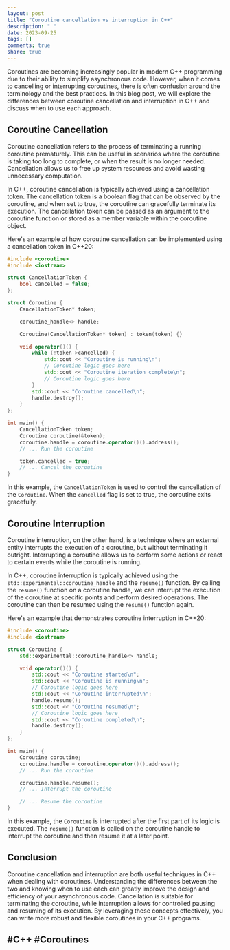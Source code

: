 ```yaml
---
layout: post
title: "Coroutine cancellation vs interruption in C++"
description: " "
date: 2023-09-25
tags: []
comments: true
share: true
---
```


Coroutines are becoming increasingly popular in modern C++ programming due to their ability to simplify asynchronous code. However, when it comes to cancelling or interrupting coroutines, there is often confusion around the terminology and the best practices. In this blog post, we will explore the differences between coroutine cancellation and interruption in C++ and discuss when to use each approach.

## Coroutine Cancellation

Coroutine cancellation refers to the process of terminating a running coroutine prematurely. This can be useful in scenarios where the coroutine is taking too long to complete, or when the result is no longer needed. Cancellation allows us to free up system resources and avoid wasting unnecessary computation.

In C++, coroutine cancellation is typically achieved using a cancellation token. The cancellation token is a boolean flag that can be observed by the coroutine, and when set to true, the coroutine can gracefully terminate its execution. The cancellation token can be passed as an argument to the coroutine function or stored as a member variable within the coroutine object.

Here's an example of how coroutine cancellation can be implemented using a cancellation token in C++20:

```cpp
#include <coroutine>
#include <iostream>

struct CancellationToken {
    bool cancelled = false;
};

struct Coroutine {
    CancellationToken* token;

    coroutine_handle<> handle;

    Coroutine(CancellationToken* token) : token(token) {}

    void operator()() {
        while (!token->cancelled) {
            std::cout << "Coroutine is running\n";
            // Coroutine logic goes here
            std::cout << "Coroutine iteration complete\n";
            // Coroutine logic goes here
        }
        std::cout << "Coroutine cancelled\n";
        handle.destroy();
    }
};

int main() {
    CancellationToken token;
    Coroutine coroutine(&token);
    coroutine.handle = coroutine.operator()().address();
    // ... Run the coroutine

    token.cancelled = true;
    // ... Cancel the coroutine
}
```

In this example, the `CancellationToken` is used to control the cancellation of the `Coroutine`. When the `cancelled` flag is set to true, the coroutine exits gracefully.

## Coroutine Interruption

Coroutine interruption, on the other hand, is a technique where an external entity interrupts the execution of a coroutine, but without terminating it outright. Interrupting a coroutine allows us to perform some actions or react to certain events while the coroutine is running.

In C++, coroutine interruption is typically achieved using the `std::experimental::coroutine_handle` and the `resume()` function. By calling the `resume()` function on a coroutine handle, we can interrupt the execution of the coroutine at specific points and perform desired operations. The coroutine can then be resumed using the `resume()` function again.

Here's an example that demonstrates coroutine interruption in C++20:

```cpp
#include <coroutine>
#include <iostream>

struct Coroutine {
    std::experimental::coroutine_handle<> handle;

    void operator()() {
        std::cout << "Coroutine started\n";
        std::cout << "Coroutine is running\n";
        // Coroutine logic goes here
        std::cout << "Coroutine interrupted\n";
        handle.resume();
        std::cout << "Coroutine resumed\n";
        // Coroutine logic goes here
        std::cout << "Coroutine completed\n";
        handle.destroy();
    }
};

int main() {
    Coroutine coroutine;
    coroutine.handle = coroutine.operator()().address();
    // ... Run the coroutine

    coroutine.handle.resume();
    // ... Interrupt the coroutine

    // ... Resume the coroutine
}
```

In this example, the `Coroutine` is interrupted after the first part of its logic is executed. The `resume()` function is called on the coroutine handle to interrupt the coroutine and then resume it at a later point.

## Conclusion

Coroutine cancellation and interruption are both useful techniques in C++ when dealing with coroutines. Understanding the differences between the two and knowing when to use each can greatly improve the design and efficiency of your asynchronous code. Cancellation is suitable for terminating the coroutine, while interruption allows for controlled pausing and resuming of its execution. By leveraging these concepts effectively, you can write more robust and flexible coroutines in your C++ programs. 

## #C++ #Coroutines